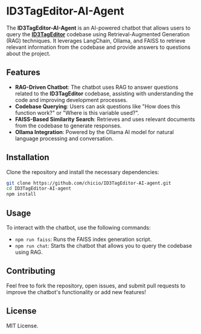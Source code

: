 # ID3TagEditor-AI-Agent

The **ID3TagEditor-AI-Agent** is an AI-powered chatbot that allows users to query the [**ID3TagEditor**](https://github.com/chicio/ID3TagEditor) codebase using Retrieval-Augmented Generation (RAG) techniques. It leverages LangChain, Ollama, and FAISS to retrieve relevant information from the codebase and provide answers to questions about the project.

## Features

- **RAG-Driven Chatbot**: The chatbot uses RAG to answer questions related to the **ID3TagEditor** codebase, assisting with understanding the code and improving development processes.
- **Codebase Querying**: Users can ask questions like "How does this function work?" or "Where is this variable used?".
- **FAISS-Based Similarity Search**: Retrieves and uses relevant documents from the codebase to generate responses.
- **Ollama Integration**: Powered by the Ollama AI model for natural language processing and conversation.

## Installation

Clone the repository and install the necessary dependencies:

```bash
git clone https://github.com/chicio/ID3TagEditor-AI-agent.git
cd ID3TagEditor-AI-agent
npm install
```

## Usage

To interact with the chatbot, use the following commands:

- `npm run faiss`: Runs the FAISS index generation script.
- `npm run chat`: Starts the chatbot that allows you to query the codebase using RAG.

## Contributing

Feel free to fork the repository, open issues, and submit pull requests to improve the chatbot's functionality or add new features!

## License

MIT License.
